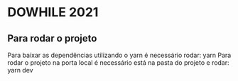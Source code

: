 # DOWHILE 2021

## Para rodar o projeto

Para baixar as dependências utilizando o yarn é necessário rodar: yarn
Para rodar o projeto na porta local é necessário está na pasta do projeto e rodar: yarn dev 